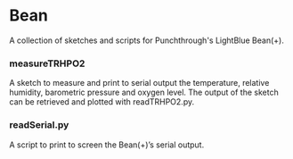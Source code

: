# Bean #

A collection of sketches and scripts for Punchthrough's LightBlue Bean(+).

### measureTRHPO2 ###
A sketch to measure and print to serial output the temperature, relative humidity, barometric pressure and oxygen level.
The output of the sketch can be retrieved and plotted with readTRHPO2.py.

### readSerial.py ###
A script to print to screen the Bean(+)’s serial output.
